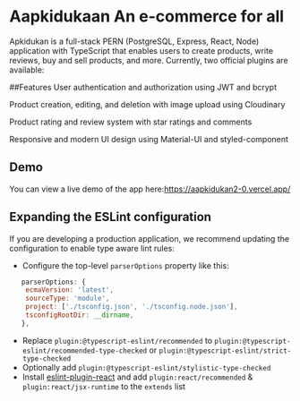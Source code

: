 # Aapkidukaan An e-commerce for all 
Apkidukan is a full-stack PERN (PostgreSQL, Express, React, Node) application with TypeScript that enables users to create products, write reviews, buy and sell products, and more.
Currently, two official plugins are available:

##Features
User authentication and authorization using JWT and bcrypt

Product creation, editing, and deletion with image upload using Cloudinary

Product rating and review system with star ratings and comments

Responsive and modern UI design using Material-UI and styled-component
## Demo
You can view a live demo of the app here:https://aapkidukan2-0.vercel.app/
## Expanding the ESLint configuration

If you are developing a production application, we recommend updating the configuration to enable type aware lint rules:

- Configure the top-level `parserOptions` property like this:

```js
   parserOptions: {
    ecmaVersion: 'latest',
    sourceType: 'module',
    project: ['./tsconfig.json', './tsconfig.node.json'],
    tsconfigRootDir: __dirname,
   },
```

- Replace `plugin:@typescript-eslint/recommended` to `plugin:@typescript-eslint/recommended-type-checked` or `plugin:@typescript-eslint/strict-type-checked`
- Optionally add `plugin:@typescript-eslint/stylistic-type-checked`
- Install [eslint-plugin-react](https://github.com/jsx-eslint/eslint-plugin-react) and add `plugin:react/recommended` & `plugin:react/jsx-runtime` to the `extends` list
